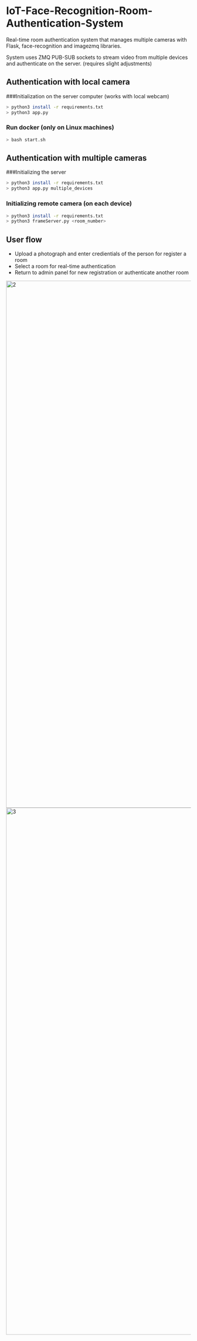 # IoT-Face-Recognition-Room-Authentication-System

Real-time room authentication system that manages multiple cameras with Flask, face-recognition and imagezmq libraries.

System uses ZMQ PUB-SUB sockets to stream video from multiple devices and authenticate on the server. (requires slight adjustments)

## Authentication with local camera

###Initialization on the server computer (works with local webcam)

```bash
> python3 install -r requirements.txt
> python3 app.py
```

### Run docker (only on Linux machines)

```bash
> bash start.sh
```

## Authentication with multiple cameras

###Initializing the server

```bash
> python3 install -r requirements.txt
> python3 app.py multiple_devices
```

### Initializing remote camera (on each device)

```bash
> python3 install -r requirements.txt
> python3 frameServer.py <room_number>
```


## User flow

- Upload a photograph and enter credientials of the person for register a room
- Select a room for real-time authentication
- Return to admin panel for new registration or authenticate another room

<img width="1433" alt="2" src="https://user-images.githubusercontent.com/89805772/210205596-d9d5215d-4093-4ee1-a7d8-9cba2940346b.png">

<img width="1433" alt="3" src="https://user-images.githubusercontent.com/89805772/210205989-e62c14f5-37a4-4e25-8246-d1eb5f56bd07.png">
